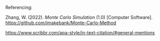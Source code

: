 Referencing:

Zhang, W. (2022). *Monte Carlo Simulation* (1.0) [Computer Software]. https://github.com/imakebank/Monte-Carlo-Method

https://www.scribbr.com/apa-style/in-text-citation/#general-mentions
